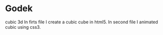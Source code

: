 # Godek
cubic 3d
In firts file I create a cubic cube in html5. In second file I animated cubic using css3. 

